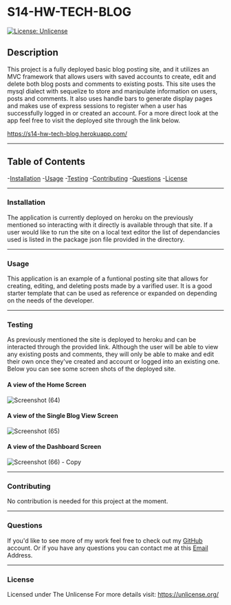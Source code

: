
# S14-HW-TECH-BLOG    

[![License: Unlicense](https://img.shields.io/badge/license-Unlicense-blue.svg)](http://unlicense.org/)
        
##  Description
This project is a fully deployed basic blog posting site, and it utilizes an MVC framework that allows users with saved accounts to create, edit and delete both blog posts and comments to existing posts. This site uses the mysql dialect with sequelize to store and manipulate information on users, posts and comments. It also uses handle bars to generate display pages and makes use of express sessions to register when a user has successfully logged in or created an account. For a more direct look at the app feel free to visit the deployed site through the link below.

https://s14-hw-tech-blog.herokuapp.com/

-----

## Table of Contents
-[Installation](#installation)
-[Usage](#usage)
-[Testing](#testing)
-[Contributing](#contributing)
-[Questions](#questions)
-[License](#license)

---

### Installation

The application is currently deployed on heroku on the previously mentioned so interacting with it directly is available through that site. If a user would like to run the site on a local text editor the list of dependancies used is listed in the package json file provided in the directory. 

---

### Usage

This application is an example of a funtional posting site that allows for creating, editing, and deleting posts made by a varified user. It is a good starter template that can be used as reference or expanded on depending on the needs of the developer. 

---

### Testing

 As previously mentioned the site is deployed to heroku and can be interacted through the provided link. Although the user will be able to view any existing posts and comments, they will only be able to make and edit their own once they've created and account or logged into an existing one. Below you can see some screen shots of the deployed site.

#### A view of the Home Screen
![Screenshot (64)](https://user-images.githubusercontent.com/84884625/143662257-0e65cce2-003f-41b4-8f76-a900c17ee620.png)
#### A view of the Single Blog View Screen
![Screenshot (65)](https://user-images.githubusercontent.com/84884625/143662209-ea265ab7-28b6-4710-aa21-a42e64c809bb.png)
#### A view of the Dashboard Screen
![Screenshot (66) - Copy](https://user-images.githubusercontent.com/84884625/143662215-62b675a4-5023-47fb-b6f7-2db27aa54b94.png)

---

 ### Contributing

No contribution is needed for this project at the moment.

---

### Questions

If you'd like to see more of my work feel free to check out my [GitHub](https://github.com/joe-toni) account.
Or if you have any questions you can contact me at this [Email](mailto:joefaburrieta@gmail.com) Address.

---

### License

Licensed under The Unlicense
For more details visit: https://unlicense.org/

